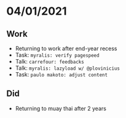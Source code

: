 # 04/01/2021

## Work
- Returning to work after end-year recess
- Task: `myralis: verify pagespeed`
- Talk: `carrefour: feedbacks`
- Talk: `myralis: lazyload w/ @plovinicius`
- Task: `paulo makoto: adjust content`

## Did
- Returning to muay thai after 2 years
